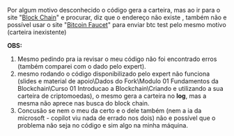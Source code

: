 Por algum motivo desconhecido o código gera a carteira, mas ao ir para o site "[Block Chain](https://www.blockchain.com/pt/explorer/)" e procurar, diz que o endereço não existe , também não e possível usar o site "[Bitcoin Faucet](https://bitcoinfaucet.uo1.net/)" para enviar btc test pelo mesmo motivo (carteira inexistente)

**OBS:**
1. Mesmo pedindo pra ia revisar o meu código não foi encontrado erros (também comparei com o dado pelo expert).
2. mesmo rodando o código disponibilizado pelo expert não funciona (slides e material de apoio\Dados do Fork\Modulo 01 Fundamentos da Blockchain\Curso 01 Introducao a Blockchain\Criando e utilizando a sua carteira de criptomoedas), o mesmo gera a carteira no **log**, mas a mesma não aprece nas busca do block chain.
3. Concusão se nem o meu da certo e o dele também (nem a ia da microsoft - copilot viu nada de errado nos dois) não e possível que o problema não seja no código e sim algo na minha máquina.